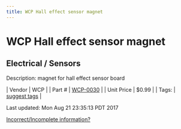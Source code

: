 ```yaml
---
title: WCP Hall effect sensor magnet
---
```


# WCP Hall effect sensor magnet
## Electrical / Sensors
Description: 	magnet for hall effect sensor board 

| Vendor | WCP | 
| Part # | [WCP-0030](http://www.wcproducts.net/sensors) | 
| Unit Price | $0.99 | 
| Tags: | [suggest tags](https://docs.google.com/forms/d/e/1FAIpQLSeWyY8v3RgOty-MyWmh9U0iivNYN_molChYyS-0U-o-kOAv_g/viewform) | 

Last updated: Mon Aug 21 23:35:13 PDT 2017

 [Incorrect/Incomplete information?](https://docs.google.com/forms/d/e/1FAIpQLSeWyY8v3RgOty-MyWmh9U0iivNYN_molChYyS-0U-o-kOAv_g/viewform)